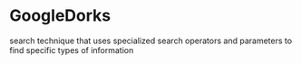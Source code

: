 # GoogleDorks
search technique that uses specialized search operators and parameters to find specific types of information
